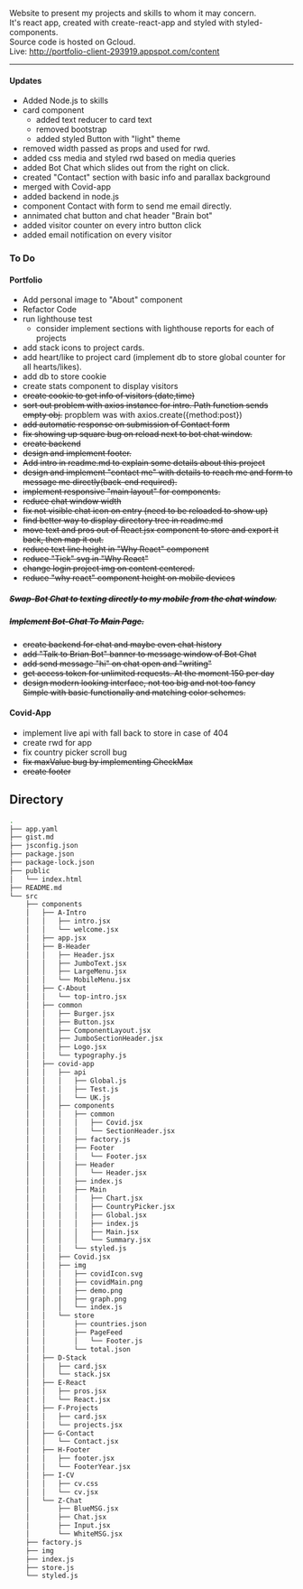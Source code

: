 Website to present my projects and skills to whom it may concern.<br> It's react app, created with create-react-app and styled with styled-components. <br>
Source code is hosted on Gcloud. <br>
Live:
http://portfolio-client-293919.appspot.com/content

<hr>

#### Updates

- Added Node.js to skills
- card component
  - added text reducer to card text
  - removed bootstrap
  - added styled Button with "light" theme
- removed width passed as props and used for rwd.
- added css media and styled rwd based on media queries
- added Bot Chat which slides out from the right on click.
- created "Contact" section with basic info and parallax background
- merged with Covid-app
- added backend in node.js
- component Contact with form to send me email directly.
- annimated chat button and chat header "Brain bot"
- added visitor counter on every intro button click
- added email notification on every visitor

### To Do

#### Portfolio

- Add personal image to "About" component
- Refactor Code
- run lighthouse test
  - consider implement sections with lighthouse reports for each of projects
- add stack icons to project cards.
- add heart/like to project card (implement db to store global counter for all hearts/likes).
- add db to store cookie
- create stats component to display visitors
- <s> create cookie to get info of visitors (date,time) </s>
- <s>sort out problem with axios instance for intro. Path function sends empty obj.</s> propblem was with axios.create({method:post})
- <s> add automatic response on submission of Contact form </s>
- <s>fix showing up square bug on reload next to bot chat window.</s>
- <s> create backend </s>
- <s> design and implement footer.</s>
- <s> Add intro in readme.md to explain some details about this project </s>
- <s>design and implement "contact me" with details to reach me and form to message me directly(back-end required).</s>
- <s>implement responsive "main layout" for components.</s>
- <s>reduce chat window width</s>
- <s>fix not visible chat icon on entry (need to be reloaded to show up)</s>
- <s>find better way to display directory tree in readme.md</s>
- <s>move text and pros out of React.jsx component to store and export it back, then map it out.</s>
- <s>reduce text line height in "Why React" component</s>
- <s>reduce "Tick" svg in "Why React"</s>
- <s>change login project img on content centered.</s>
- <s>reduce "why react" component height on mobile devices</s>

##### <s> Swap-Bot Chat to texting directly to my mobile from the chat window. </s>

##### <s> Implement Bot-Chat To Main Page. </s>

- <s>create backend for chat and maybe even chat history</s>
- <s>add "Talk to Brian Bot" banner to message window of Bot Chat</s>
- <s>add send message "hi" on chat open and "writing"</s>
- <s>get access token for unlimited requests. At the moment 150 per day</s>
- <s>design modern looking interface, not too big and not too fancy\
  Simple with basic functionally and matching color schemes.</s>

#### Covid-App

- implement live api with fall back to store in case of 404
- create rwd for app
- fix country picker scroll bug
- <s> fix maxValue bug by implementing CheckMax </s>
- <s>create footer </s>

## Directory

```bash
.
├── app.yaml
├── gist.md
├── jsconfig.json
├── package.json
├── package-lock.json
├── public
│   └── index.html
├── README.md
└── src
    ├── components
    │   ├── A-Intro
    │   │   ├── intro.jsx
    │   │   └── welcome.jsx
    │   ├── app.jsx
    │   ├── B-Header
    │   │   ├── Header.jsx
    │   │   ├── JumboText.jsx
    │   │   ├── LargeMenu.jsx
    │   │   └── MobileMenu.jsx
    │   ├── C-About
    │   │   └── top-intro.jsx
    │   ├── common
    │   │   ├── Burger.jsx
    │   │   ├── Button.jsx
    │   │   ├── ComponentLayout.jsx
    │   │   ├── JumboSectionHeader.jsx
    │   │   ├── Logo.jsx
    │   │   └── typography.js
    │   ├── covid-app
    │   │   ├── api
    │   │   │   ├── Global.js
    │   │   │   ├── Test.js
    │   │   │   └── UK.js
    │   │   ├── components
    │   │   │   ├── common
    │   │   │   │   ├── Covid.jsx
    │   │   │   │   └── SectionHeader.jsx
    │   │   │   ├── factory.js
    │   │   │   ├── Footer
    │   │   │   │   └── Footer.jsx
    │   │   │   ├── Header
    │   │   │   │   └── Header.jsx
    │   │   │   ├── index.js
    │   │   │   ├── Main
    │   │   │   │   ├── Chart.jsx
    │   │   │   │   ├── CountryPicker.jsx
    │   │   │   │   ├── Global.jsx
    │   │   │   │   ├── index.js
    │   │   │   │   ├── Main.jsx
    │   │   │   │   └── Summary.jsx
    │   │   │   └── styled.js
    │   │   ├── Covid.jsx
    │   │   ├── img
    │   │   │   ├── covidIcon.svg
    │   │   │   ├── covidMain.png
    │   │   │   ├── demo.png
    │   │   │   ├── graph.png
    │   │   │   └── index.js
    │   │   └── store
    │   │       ├── countries.json
    │   │       ├── PageFeed
    │   │       │   └── Footer.js
    │   │       └── total.json
    │   ├── D-Stack
    │   │   ├── card.jsx
    │   │   └── stack.jsx
    │   ├── E-React
    │   │   ├── pros.jsx
    │   │   └── React.jsx
    │   ├── F-Projects
    │   │   ├── card.jsx
    │   │   └── projects.jsx
    │   ├── G-Contact
    │   │   └── Contact.jsx
    │   ├── H-Footer
    │   │   ├── footer.jsx
    │   │   └── FooterYear.jsx
    │   ├── I-CV
    │   │   ├── cv.css
    │   │   └── cv.jsx
    │   └── Z-Chat
    │       ├── BlueMSG.jsx
    │       ├── Chat.jsx
    │       ├── Input.jsx
    │       └── WhiteMSG.jsx
    ├── factory.js
    ├── img
    ├── index.js
    ├── store.js
    └── styled.js
```
